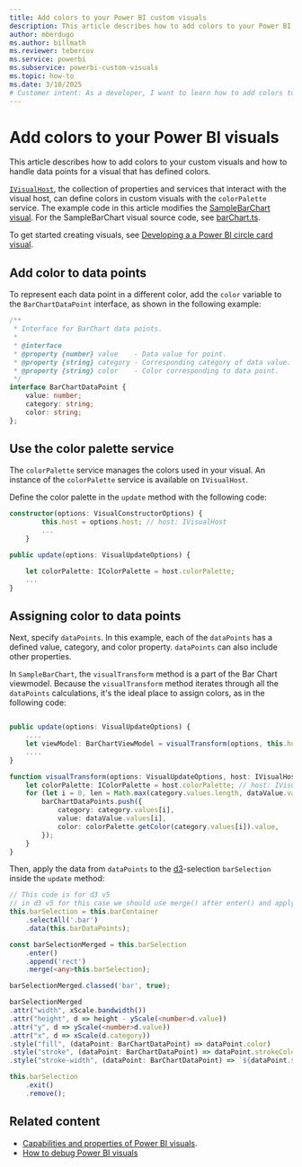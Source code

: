 ```yaml
---
title: Add colors to your Power BI custom visuals
description: This article describes how to add colors to your Power BI custom visuals and how to handle data points for a visual with color.
author: mberdugo
ms.author: billmath
ms.reviewer: tebercov 
ms.service: powerbi
ms.subservice: powerbi-custom-visuals
ms.topic: how-to
ms.date: 3/10/2025
# Customer intent: As a developer, I want to learn how to add colors to my custom visuals in Power BI so that I can create more visually appealing reports.
---
```


# Add colors to your Power BI visuals

This article describes how to add colors to your custom visuals and how to handle data points for a visual that has defined colors.

[`IVisualHost`](visual-api.md#visualconstructoroptions), the collection of properties and services that interact with the visual host, can define colors in custom visuals with the `colorPalette` service. The example code in this article modifies the [SampleBarChart visual](https://github.com/microsoft/PowerBI-visuals-sampleBarChart). For the SampleBarChart visual source code, see [barChart.ts](https://github.com/microsoft/PowerBI-visuals-sampleBarChart/blob/master/src/barChart.ts).

To get started creating visuals, see [Developing a a Power BI circle card visual](develop-circle-card.md).

## Add color to data points

To represent each data point in a different color, add the `color` variable to the `BarChartDataPoint` interface, as shown in the following example:

```typescript
/**
 * Interface for BarChart data points.
 *
 * @interface
 * @property {number} value    - Data value for point.
 * @property {string} category - Corresponding category of data value.
 * @property {string} color    - Color corresponding to data point.
 */
interface BarChartDataPoint {
    value: number;
    category: string;
    color: string;
};
```

## Use the color palette service

The `colorPalette` service manages the colors used in your visual. An instance of the `colorPalette` service is available on `IVisualHost`.

Define the color palette in the `update` method with the following code:

```typescript
constructor(options: VisualConstructorOptions) {
        this.host = options.host; // host: IVisualHost
        ...
    }

public update(options: VisualUpdateOptions) {

    let colorPalette: IColorPalette = host.colorPalette;
    ...
}
```

## Assigning color to data points

Next, specify `dataPoints`. In this example, each of the `dataPoints` has a defined value, category, and color property. `dataPoints` can also include other properties.

In `SampleBarChart`, the `visualTransform` method is a part of the Bar Chart viewmodel. Because the `visualTransform` method iterates through all the `dataPoints` calculations, it's the ideal place to assign colors, as in the following code:

```typescript

public update(options: VisualUpdateOptions) {
    ....
    let viewModel: BarChartViewModel = visualTransform(options, this.host);
    ....
}

function visualTransform(options: VisualUpdateOptions, host: IVisualHost): BarChartViewModel {
    let colorPalette: IColorPalette = host.colorPalette; // host: IVisualHost
    for (let i = 0, len = Math.max(category.values.length, dataValue.values.length); i < len; i++) {
        barChartDataPoints.push({
            category: category.values[i],
            value: dataValue.values[i],
            color: colorPalette.getColor(category.values[i]).value,
        });
    }
}
```

Then, apply the data from `dataPoints` to the [d3](https://d3js.org/)-selection `barSelection` inside the `update` method:

```typescript
// This code is for d3 v5
// in d3 v5 for this case we should use merge() after enter() and apply changes on barSelectionMerged
this.barSelection = this.barContainer
    .selectAll('.bar')
    .data(this.barDataPoints);

const barSelectionMerged = this.barSelection
    .enter()
    .append('rect')
    .merge(<any>this.barSelection);

barSelectionMerged.classed('bar', true);

barSelectionMerged
.attr("width", xScale.bandwidth())
.attr("height", d => height - yScale(<number>d.value))
.attr("y", d => yScale(<number>d.value))
.attr("x", d => xScale(d.category))
.style("fill", (dataPoint: BarChartDataPoint) => dataPoint.color)
.style("stroke", (dataPoint: BarChartDataPoint) => dataPoint.strokeColor)
.style("stroke-width", (dataPoint: BarChartDataPoint) => `${dataPoint.strokeWidth}px`);

this.barSelection
    .exit()
    .remove();
```

## Related content

* [Capabilities and properties of Power BI visuals](capabilities.md).
* [How to debug Power BI visuals](visuals-how-to-debug.md)
